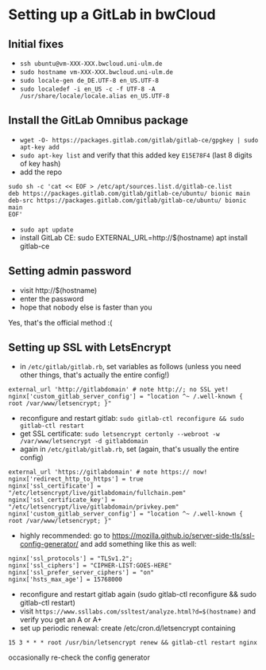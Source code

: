 # Setting up a GitLab in bwCloud

## Initial fixes
* `ssh ubuntu@vm-XXX-XXX.bwcloud.uni-ulm.de`
* `sudo hostname vm-XXX-XXX.bwcloud.uni-ulm.de`
* `sudo locale-gen de_DE.UTF-8 en_US.UTF-8`
* `sudo localedef -i en_US -c -f UTF-8 -A /usr/share/locale/locale.alias en_US.UTF-8`

## Install the GitLab Omnibus package
* `wget -O- https://packages.gitlab.com/gitlab/gitlab-ce/gpgkey | sudo apt-key add`
* `sudo apt-key list` and verify that this added key `E15E78F4` (last 8 digits of key hash)
* add the repo
```
sudo sh -c 'cat << EOF > /etc/apt/sources.list.d/gitlab-ce.list
deb https://packages.gitlab.com/gitlab/gitlab-ce/ubuntu/ bionic main
deb-src https://packages.gitlab.com/gitlab/gitlab-ce/ubuntu/ bionic main
EOF'
```
* `sudo apt update`
* install GitLab CE: sudo EXTERNAL_URL=http://$(hostname) apt install gitlab-ce

## Setting admin password 
* visit http://$(hostname)
* enter the password
* hope that nobody else is faster than you

Yes, that's the official method :(

## Setting up SSL with LetsEncrypt

* in `/etc/gitlab/gitlab.rb`, set variables as follows (unless you need other things, that's actually the entire config!)
```
external_url 'http://gitlabdomain' # note http://; no SSL yet!
nginx['custom_gitlab_server_config'] = "location ^~ /.well-known { root /var/www/letsencrypt; }"
```

* reconfigure and restart gitlab: `sudo gitlab-ctl reconfigure && sudo gitlab-ctl restart`
* get SSL certificate: `sudo letsencrypt certonly --webroot -w /var/www/letsencrypt -d gitlabdomain`
* again in `/etc/gitlab/gitlab.rb`, set (again, that's usually the entire config)
```
external_url 'https://gitlabdomain' # note https:// now!
nginx['redirect_http_to_https'] = true
nginx['ssl_certificate'] = "/etc/letsencrypt/live/gitlabdomain/fullchain.pem"
nginx['ssl_certificate_key'] = "/etc/letsencrypt/live/gitlabdomain/privkey.pem"
nginx['custom_gitlab_server_config'] = "location ^~ /.well-known { root /var/www/letsencrypt; }"
```

* highly recommended: go to https://mozilla.github.io/server-side-tls/ssl-config-generator/ and add something like this as well:
```
nginx['ssl_protocols'] = "TLSv1.2";
nginx['ssl_ciphers'] = "CIPHER-LIST:GOES-HERE"
nginx['ssl_prefer_server_ciphers'] = "on"
nginx['hsts_max_age'] = 15768000
```
* reconfigure and restart gitlab again (sudo gitlab-ctl reconfigure && sudo gitlab-ctl restart)
* visit `https://www.ssllabs.com/ssltest/analyze.html?d=$(hostname)` and verify you get an A or A+
* set up periodic renewal: create /etc/cron.d/letsencrypt containing

```
15 3 * * * root /usr/bin/letsencrypt renew && gitlab-ctl restart nginx
```
occasionally re-check the config generator
